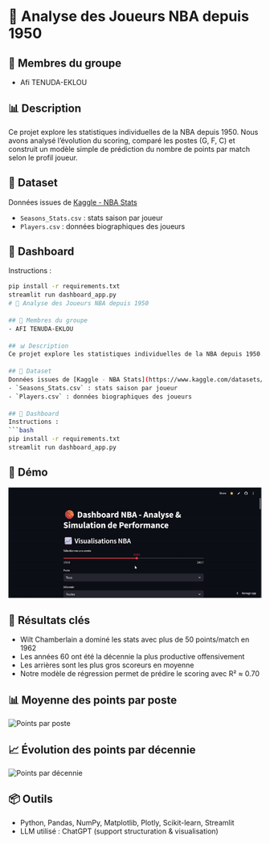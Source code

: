 # 🏀 Analyse des Joueurs NBA depuis 1950

## 👥 Membres du groupe
- Afi TENUDA-EKLOU


## 📊 Description
Ce projet explore les statistiques individuelles de la NBA depuis 1950. Nous avons analysé l’évolution du scoring, comparé les postes (G, F, C) et construit un modèle simple de prédiction du nombre de points par match selon le profil joueur.

## 📁 Dataset
Données issues de [Kaggle - NBA Stats](https://www.kaggle.com/datasets/drgilermo/nba-players-stats)  
- `Seasons_Stats.csv` : stats saison par joueur
- `Players.csv` : données biographiques des joueurs

## 🚀 Dashboard
Instructions :
```bash
pip install -r requirements.txt
streamlit run dashboard_app.py
# 🏀 Analyse des Joueurs NBA depuis 1950

## 👥 Membres du groupe
- AFI TENUDA-EKLOU

## 📊 Description
Ce projet explore les statistiques individuelles de la NBA depuis 1950. Nous avons analysé l’évolution du scoring, comparé les postes (G, F, C) et construit un modèle simple de prédiction du nombre de points par match selon le profil joueur.

## 📁 Dataset
Données issues de [Kaggle - NBA Stats](https://www.kaggle.com/datasets/drgilermo/nba-players-stats)  
- `Seasons_Stats.csv` : stats saison par joueur
- `Players.csv` : données biographiques des joueurs

## 🚀 Dashboard
Instructions :
```bash
pip install -r requirements.txt
streamlit run dashboard_app.py
```

## 🎥 Démo
![Demo Dashboard](demo_dashboard.gif)

## 🧠 Résultats clés
- Wilt Chamberlain a dominé les stats avec plus de 50 points/match en 1962
- Les années 60 ont été la décennie la plus productive offensivement
- Les arrières sont les plus gros scoreurs en moyenne
- Notre modèle de régression permet de prédire le scoring avec R² ≈ 0.70

## 📊 Moyenne des points par poste

![Points par poste](img/points_par_poste.png)

## 📈 Évolution des points par décennie

![Points par décennie](img/points_par_decennie.png)
## 📦 Outils
- Python, Pandas, NumPy, Matplotlib, Plotly, Scikit-learn, Streamlit
- LLM utilisé : ChatGPT (support structuration & visualisation)
